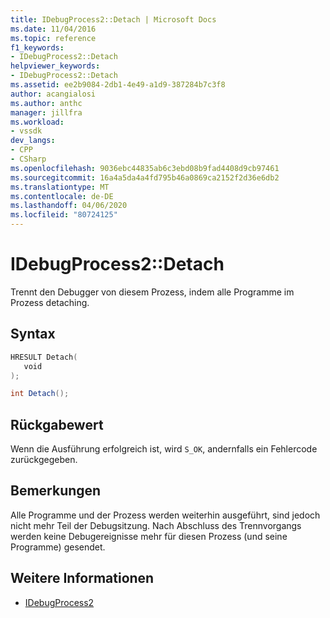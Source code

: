 ```yaml
---
title: IDebugProcess2::Detach | Microsoft Docs
ms.date: 11/04/2016
ms.topic: reference
f1_keywords:
- IDebugProcess2::Detach
helpviewer_keywords:
- IDebugProcess2::Detach
ms.assetid: ee2b9084-2db1-4e49-a1d9-387284b7c3f8
author: acangialosi
ms.author: anthc
manager: jillfra
ms.workload:
- vssdk
dev_langs:
- CPP
- CSharp
ms.openlocfilehash: 9036ebc44835ab6c3ebd08b9fad4408d9cb97461
ms.sourcegitcommit: 16a4a5da4a4fd795b46a0869ca2152f2d36e6db2
ms.translationtype: MT
ms.contentlocale: de-DE
ms.lasthandoff: 04/06/2020
ms.locfileid: "80724125"
---
```

# <a name="idebugprocess2detach"></a>IDebugProcess2::Detach
Trennt den Debugger von diesem Prozess, indem alle Programme im Prozess detaching.

## <a name="syntax"></a>Syntax

```cpp
HRESULT Detach( 
   void 
);
```

```csharp
int Detach();
```

## <a name="return-value"></a>Rückgabewert
 Wenn die Ausführung erfolgreich ist, wird `S_OK`, andernfalls ein Fehlercode zurückgegeben.

## <a name="remarks"></a>Bemerkungen
 Alle Programme und der Prozess werden weiterhin ausgeführt, sind jedoch nicht mehr Teil der Debugsitzung. Nach Abschluss des Trennvorgangs werden keine Debugereignisse mehr für diesen Prozess (und seine Programme) gesendet.

## <a name="see-also"></a>Weitere Informationen
- [IDebugProcess2](../../../extensibility/debugger/reference/idebugprocess2.md)
